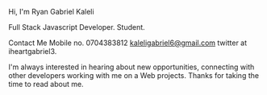 Hi, I'm Ryan Gabriel Kaleli

Full Stack Javascript Developer.
Student.


Contact Me
Mobile no. 0704383812
kaleligabriel6@gmail.com
twitter at iheartgabriel3.

I'm always interested in hearing about new opportunities, connecting with other developers working with me on a Web projects. 
Thanks for taking the time to read about me. 












